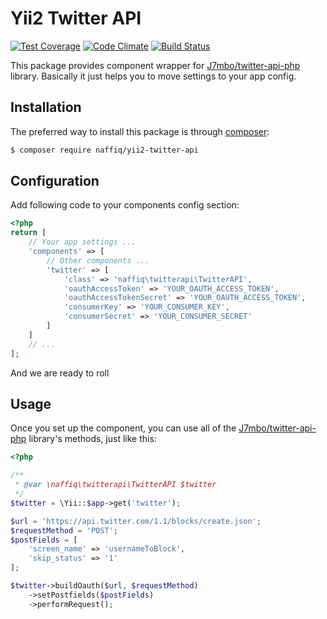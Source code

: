 # Yii2 Twitter API

[![Test Coverage](https://codeclimate.com/github/naffiq/yii2-twitter-api/badges/coverage.svg)](https://codeclimate.com/github/naffiq/yii2-twitter-api/coverage)
[![Code Climate](https://codeclimate.com/github/naffiq/yii2-twitter-api/badges/gpa.svg)](https://codeclimate.com/github/naffiq/yii2-twitter-api)
[![Build Status](https://travis-ci.org/naffiq/yii2-twitter-api.svg?branch=master)](https://travis-ci.org/naffiq/yii2-twitter-api)

This package provides component wrapper for [J7mbo/twitter-api-php](https://github.com/J7mbo/twitter-api-php) library.
Basically it just helps you to move settings to your app config.

## Installation

The preferred way to install this package is through [composer](https://getcomposer.org/):
```bash
$ composer require naffiq/yii2-twitter-api
```

## Configuration

Add following code to your components config section:
```php
<?php
return [
    // Your app settings ...
    'components' => [
        // Other components ...
        'twitter' => [
            'class' => 'naffiq\twitterapi\TwitterAPI',
            'oauthAccessToken' => 'YOUR_OAUTH_ACCESS_TOKEN',
            'oauthAccessTokenSecret' => 'YOUR_OAUTH_ACCESS_TOKEN',
            'consumerKey' => 'YOUR_CONSUMER_KEY',
            'consumerSecret' => 'YOUR_CONSUMER_SECRET'
        ]        
    ]
    // ...
];
```

And we are ready to roll

## Usage

Once you set up the component, you can use all of the [J7mbo/twitter-api-php](https://github.com/J7mbo/twitter-api-php)
library's methods, just like this:
```php
<?php

/**
 * @var \naffiq\twitterapi\TwitterAPI $twitter
 */
$twitter = \Yii::$app->get('twitter');

$url = 'https://api.twitter.com/1.1/blocks/create.json';
$requestMethod = 'POST';
$postFields = [
    'screen_name' => 'usernameToBlock', 
    'skip_status' => '1'
];

$twitter->buildOauth($url, $requestMethod)
    ->setPostfields($postFields)
    ->performRequest();
```
